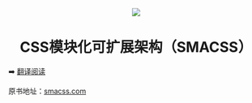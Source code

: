 <p align="center"><img src="https://smacss-zh.vercel.app/logo.png"></p>

<h1 align="center">CSS模块化可扩展架构（SMACSS）</h1>

➡️ [翻译阅读](https://smacss-zh.vercel.app/)

原书地址：[smacss.com](https://smacss.com/)


